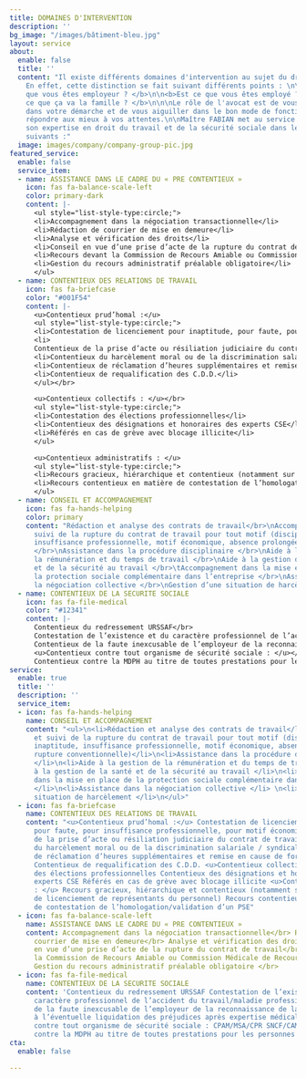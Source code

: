 ```yaml
---
title: DOMAINES D'INTERVENTION
description: ''
bg_image: "/images/bâtiment-bleu.jpg"
layout: service
about:
  enable: false
  title: ''
  content: "Il existe différents domaines d'intervention au sujet du droit du travail.
    En effet, cette distinction se fait suivant différents points : \n\n\n<b>Est ce
    que vous êtes employeur ? </b>\n\n<b>Est ce que vous êtes employé ? </b>\n\n<b>Est
    ce que ça va la famille ? </b>\n\n\nLe rôle de l'avocat est de vous accompagner
    dans votre démarche et de vous aiguiller dans le bon mode de fonctionnement pour
    répondre aux mieux à vos attentes.\n\nMaître FABIAN met au service de ses clients
    son expertise en droit du travail et de la sécurité sociale dans les domaines
    suivants :"
  image: images/company/company-group-pic.jpg
featured_service:
  enable: false
  service_item:
  - name: ASSISTANCE DANS LE CADRE DU « PRE CONTENTIEUX »
    icon: fas fa-balance-scale-left
    color: primary-dark
    content: |-
      <ul style="list-style-type:circle;">
      <li>Accompagnement dans la négociation transactionnelle</li>
      <li>Rédaction de courrier de mise en demeure</li>
      <li>Analyse et vérification des droits</li>
      <li>Conseil en vue d’une prise d’acte de la rupture du contrat de travail</li>
      <li>Recours devant la Commission de Recours Amiable ou Commission Médicale de Recours Amiable</li>
      <li>Gestion du recours administratif préalable obligatoire</li>
      </ul>
  - name: CONTENTIEUX DES RELATIONS DE TRAVAIL
    icon: fas fa-briefcase
    color: "#001F54"
    content: |-
      <u>Contentieux prud’homal :</u>
      <ul style="list-style-type:circle;">
      <li>Contestation de licenciement pour inaptitude, pour faute, pour insuffisance professionnelle, pour motif économique</li>
      <li>
      Contentieux de la prise d’acte ou résiliation judiciaire du contrat de travail</li>
      <li>Contentieux du harcèlement moral ou de la discrimination salariale / syndicale</li>
      <li>Contentieux de réclamation d’heures supplémentaires et remise en cause de forfait jours</li>
      <li>Contentieux de requalification des C.D.D.</li>
      </ul></br>

      <u>Contentieux collectifs : </u></br>
      <ul style="list-style-type:circle;">
      <li>Contestation des élections professionnelles</li>
      <li>Contentieux des désignations et honoraires des experts CSE</li>
      <li>Référés en cas de grève avec blocage illicite</li>
      </ul>

      <u>Contentieux administratifs : </u>
      <ul style="list-style-type:circle;">
      <li>Recours gracieux, hiérarchique et contentieux (notamment sur les procédures de licenciement de représentants du personnel)</li>
      <li>Recours contentieux en matière de contestation de l’homologation/validation d’un PSE</li>
      </ul>
  - name: CONSEIL ET ACCOMPAGNEMENT
    icon: fas fa-hands-helping
    color: primary
    content: "Rédaction et analyse des contrats de travail</br>\nAccompagnement et
      suivi de la rupture du contrat de travail pour tout motif (disciplinaire, inaptitude,
      insuffisance professionnelle, motif économique, absence prolongée, rupture conventionnelle)
      </br>\nAssistance dans la procédure disciplinaire </br>\nAide à la gestion de
      la rémunération et du temps de travail </br>\nAide à la gestion de la santé
      et de la sécurité au travail </br>\tAccompagnement dans la mise en place de
      la protection sociale complémentaire dans l’entreprise </br>\nAssistance dans
      la négociation collective </br>\nGestion d’une situation de harcèlement </br>"
  - name: CONTENTIEUX DE LA SECURITE SOCIALE
    icon: fas fa-file-medical
    color: "#12341"
    content: |-
      Contentieux du redressement URSSAF</br>
      Contestation de l’existence et du caractère professionnel de l’accident du travail/maladie professionnelle</br>
      Contentieux de la faute inexcusable de l’employeur de la reconnaissance de la faute inexcusable à l’éventuelle liquidation des préjudices après expertise médicale</br>
      <u>Contentieux contre tout organisme de sécurité sociale : </u></br>CPAM/MSA/CPR SNCF/CAMIEG, CAF, CARSAT </br>
      Contentieux contre la MDPH au titre de toutes prestations pour les personnes handicapées</br>
service:
  enable: true
  title: ''
  description: ''
  service_item:
  - icon: fas fa-hands-helping
    name: CONSEIL ET ACCOMPAGNEMENT
    content: "<ul>\n<li>Rédaction et analyse des contrats de travail</li>\n<li>Accompagnement
      et suivi de la rupture du contrat de travail pour tout motif (disciplinaire,
      inaptitude, insuffisance professionnelle, motif économique, absence prolongée,
      rupture conventionnelle)</li>\n<li>Assistance dans la procédure disciplinaire
      </li>\n<li>Aide à la gestion de la rémunération et du temps de travail </li>\n<li>Aide
      à la gestion de la santé et de la sécurité au travail </li>\n<li>Accompagnement
      dans la mise en place de la protection sociale complémentaire dans l’entreprise
      </li>\n<li>Assistance dans la négociation collective </li> \n<li>Gestion d’une
      situation de harcèlement </li>\n</ul>"
  - icon: fas fa-briefcase
    name: CONTENTIEUX DES RELATIONS DE TRAVAIL
    content: "<u>Contentieux prud’homal :</u> Contestation de licenciement pour inaptitude,
      pour faute, pour insuffisance professionnelle, pour motif économique Contentieux
      de la prise d’acte ou résiliation judiciaire du contrat de travail Contentieux
      du harcèlement moral ou de la discrimination salariale / syndicale Contentieux
      de réclamation d’heures supplémentaires et remise en cause de forfait jours
      Contentieux de requalification des C.D.D. <u>Contentieux collectifs : </u> Contestation
      des élections professionnelles Contentieux des désignations et honoraires des
      experts CSE Référés en cas de grève avec blocage illicite <u>Contentieux administratifs
      : </u> Recours gracieux, hiérarchique et contentieux (notamment sur les procédures
      de licenciement de représentants du personnel) Recours contentieux en matière
      de contestation de l’homologation/validation d’un PSE"
  - icon: fas fa-balance-scale-left
    name: ASSISTANCE DANS LE CADRE DU « PRE CONTENTIEUX »
    content: Accompagnement dans la négociation transactionnelle</br> Rédaction de
      courrier de mise en demeure</br> Analyse et vérification des droits</br> Conseil
      en vue d’une prise d’acte de la rupture du contrat de travail</br> Recours devant
      la Commission de Recours Amiable ou Commission Médicale de Recours Amiable </br>
      Gestion du recours administratif préalable obligatoire </br>
  - icon: fas fa-file-medical
    name: CONTENTIEUX DE LA SECURITE SOCIALE
    content: 'Contentieux du redressement URSSAF Contestation de l’existence et du
      caractère professionnel de l’accident du travail/maladie professionnelle Contentieux
      de la faute inexcusable de l’employeur de la reconnaissance de la faute inexcusable
      à l’éventuelle liquidation des préjudices après expertise médicale Contentieux
      contre tout organisme de sécurité sociale : CPAM/MSA/CPR SNCF/CAMIEG, CAF, CARSAT  Contentieux
      contre la MDPH au titre de toutes prestations pour les personnes handicapées'
cta:
  enable: false

---
```

